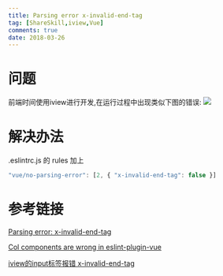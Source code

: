 ```yaml
---
title: Parsing error x-invalid-end-tag
tag: [ShareSkill,iview,Vue]
comments: true
date: 2018-03-26
---
```






# 问题

前端时间使用iview进行开发,在运行过程中出现类似下图的错误:
![](http://ww1.sinaimg.cn/large/006wYWbGly1fpq8cymukrj30gi04xmxq.jpg)

# 解决办法

.eslintrc.js 的 rules 加上

```javascript
"vue/no-parsing-error": [2, { "x-invalid-end-tag": false }]
```

# 参考链接

[Parsing error: x-invalid-end-tag](https://github.com/vuejs/vetur/issues/588)

[Col components are wrong in eslint-plugin-vue](https://github.com/iview/iview/issues/2828)

[iview的input标签报错 x-invalid-end-tag](https://segmentfault.com/q/1010000013227727)
